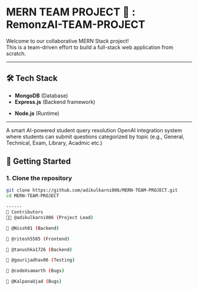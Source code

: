 # MERN TEAM PROJECT 🚀 : RemonzAI-TEAM-PROJECT


Welcome to our collaborative MERN Stack project!  
This is a team-driven effort to build a full-stack web application from scratch.

---

## 🛠️ Tech Stack

- **MongoDB** (Database)
- **Express.js** (Backend framework)
<!-- - **React.js** (Frontend library) -->
- **Node.js** (Runtime)

---
A smart AI-powered student query resolution OpenAI integration system where students can submit questions categorized by topic (e.g., General, Technical, Exam, Library, Acadmic etc.)

## 🚀 Getting Started

### 1. Clone the repository

```bash
git clone https://github.com/adikulkarni006/MERN-TEAM-PROJECT.git
cd MERN-TEAM-PROJECT

------
👥 Contributors
👨‍💻 @adikulkarni006 (Project Lead)

👤 @Nissh01 (Backend)

👤 @ritesh5585 (Frontend)

👤 @tanushka1726 (Backend)

👤 @gourijadhav06 (Testing)

👤 @codeXsamarth (Bugs)

👤 @KalpanaUjad (Bugs)
